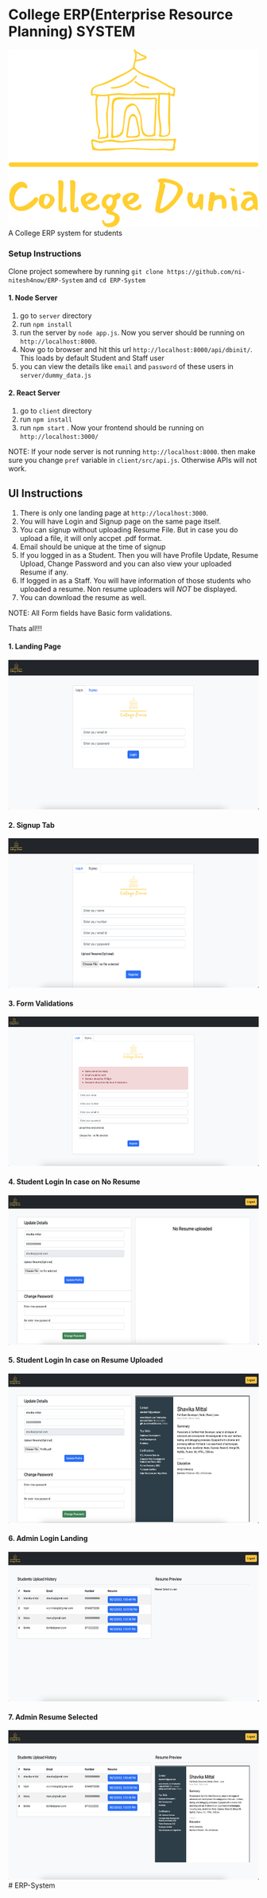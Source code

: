 # College ERP(Enterprise Resource Planning) SYSTEM
<img src="./client/src/images/logo.png">
A College ERP system for students 

### Setup Instructions

Clone project somewhere by running `git clone https://github.com/ni-nitesh4now/ERP-System` and `cd ERP-System`
#### 1. Node Server
1. go to `server` directory
2. run `npm install`
3. run the server by `node app.js`. Now you server should be running on `http://localhost:8000`.
4. Now go to browser and hit this url `http://localhost:8000/api/dbinit/`. This loads by default Student and Staff user
5. you can view the details like `email` and `password` of these users in `server/dummy_data.js`

#### 2. React Server
1. go to `client` directory
2. run `npm install`
3. run `npm start` . Now your frontend should be running on `http://localhost:3000/`

NOTE: If your node server is not running `http://localhost:8000`. then make sure you change `pref` variable in `client/src/api.js`. Otherwise APIs will not work.


## UI Instructions

1. There is only one landing page at `http://localhost:3000`. 
2. You will have Login and Signup page on the same page itself.
3. You can signup without uploading Resume File. But in case you do upload a file, it will only accpet .pdf format.
4. Email should be unique at the time of signup
5. If you logged in as a Student. Then you will have Profile Update, Resume Upload, Change Password and you can also view your uploaded Resume if any.
6. If logged in as a Staff. You will have information of those students who uploaded a resume. Non resume uploaders will *NOT* be displayed.
7. You can download the resume as well.

NOTE: All Form fields have Basic form validations.

Thats all!!!

#### 1. Landing Page
<img src="./screenshots/login.png" height="300"/>

#### 2. Signup Tab
<img src="./screenshots/signup.png" height="300"/>

#### 3. Form Validations
<img src="./screenshots/signup_val.png" height="300"/>

#### 4. Student Login In case on No Resume
<img src="./screenshots/no_resume.png" height="300"/>

#### 5. Student Login In case on  Resume Uploaded
<img src="./screenshots/resume_user.png" height="300"/>

#### 6. Admin Login Landing
<img src="./screenshots/admin_landing.png" height="300"/>

#### 7. Admin Resume Selected
<img src="./screenshots/admin_resume.png" height="300"/>
#   E R P - S y s t e m 
 
 